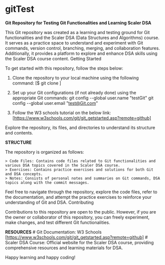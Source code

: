 # gitTest
**Git Repository for Testing Git Functionalities and Learning Scaler DSA**

This Git repository was created as a learning and testing ground for Git functionalities and the Scaler DSA (Data Structures and Algorithms) course. It serves as a practice space to understand and experiment with Git commands, version control, branching, merging, and collaboration features. Additionally, it provides a platform to explore and enhance DSA skills using the Scaler DSA course content.
Getting Started

To get started with this repository, follow the steps below:

1. Clone the repository to your local machine using the following command:
[$ git clone <repository-url>]

2. Set up your Git configurations (if not already done) using the appropriate Git commands:
git config --global user.name "testGit"
git config --global user.email "test@Git.com"
    
3. Follow the W3 schools tutorial on the below link:
[https://www.w3schools.com/git/git_getstarted.asp?remote=github]

Explore the repository, its files, and directories to understand its structure and contents.

**STRUCTURE**

The repository is organized as follows:

    > Code Files: Contains code files related to Git functionalities and various DSA topics covered in the Scaler DSA course.
    > Exercises: Contains practice exercises and solutions for both Git and DSA concepts.
    > Notes: Consists of personal notes and summaries on Git commands, DSA topics along with the commit messages.

Feel free to navigate through the repository, explore the code files, refer to the documentation, and attempt the practice exercises to reinforce your understanding of Git and DSA.
Contributing

Contributions to this repository are open to the public. 
However, if you are the owner or collaborator of this repository, you can freely experiment, make changes, and test different Git functionalities.

**RESOURCES**
    # Git Documentation: W3 Schools [https://www.w3schools.com/git/git_getstarted.asp?remote=github]
    # Scaler DSA Course: Official website for the Scaler DSA course, providing comprehensive resources and learning materials for DSA.

Happy learning and happy coding!

